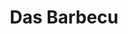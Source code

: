 ---
title: Das Barbecu
year: 2002
opening_date: 2002-11-01
closing_date: 2002-11-16
layout: productions
image:
image_caption:
image_credit:
playbill: 
category: 
details:
  Theatre: Theatre Jacksonville
  Venue: Little Theatre
cast:
  Actor One: Jenny McCombes
  Actor Two: Amy Szkody
  Actor Three: Christine DuMars
  Actor Four: Karl Rogers
  Actor Five: Blake Osner
  Actor Six: Gabriel White
crew:
  Artistic Director: Tony Walsh
  Music Director: Ellen Milligan
  Choreograher: Ellie Barrett
  Stage Manager: Valerie Howard
  Technical Direcor: Jeffery L. Wagoner
  Set Design: Kelly J. Wagoner
  Lighing Design: Jeffery L. Wagoner
  Costume Design: Joy Smith
  Costume Crew:
    - Samantha Watson
    - Andra Smith
    - Beka Vaughn
    - Martha Williams
    - Katy Bilderback
  Hair and Make-up Design: Tracy Olin
  Prop Design: Claudia Wright
  Prop Crew:
    - Paula Biggs
    - Gloria Davis
  Running Crew:
    - Claudia Wright
    - Greg Odenwald
    - Jeffery L. Wagoner
    - Alissa Cooke-Dew
    - John Gibson
  Lighboard Operator: Gloria Pepe
  Spotlight Operator: Gloria Pepe
  Technical Assistant: Dorothy Deane
  Set Construction:
    - Gloria Pepe
    - Colin J. Williams
    - Jon Brenan
    - John Gibson
    - Katie Braddy
    - Dorothy Deane
  Photography: Sarah Boone
orchestra:
external_links:
---